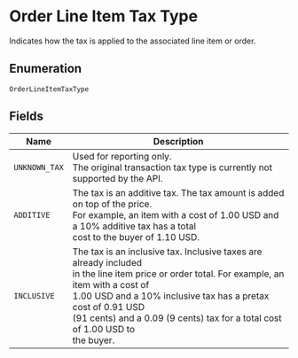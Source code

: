 
# Order Line Item Tax Type

Indicates how the tax is applied to the associated line item or order.

## Enumeration

`OrderLineItemTaxType`

## Fields

| Name | Description |
|  --- | --- |
| `UNKNOWN_TAX` | Used for reporting only.<br/>The original transaction tax type is currently not supported by the API. |
| `ADDITIVE` | The tax is an additive tax. The tax amount is added on top of the price.<br/>For example, an item with a cost of 1.00 USD and a 10% additive tax has a total<br/>cost to the buyer of 1.10 USD. |
| `INCLUSIVE` | The tax is an inclusive tax. Inclusive taxes are already included<br/>in the line item price or order total. For example, an item with a cost of<br/>1.00 USD and a 10% inclusive tax has a pretax cost of 0.91 USD<br/>(91 cents) and a 0.09 (9 cents) tax for a total cost of 1.00 USD to<br/>the buyer. |

